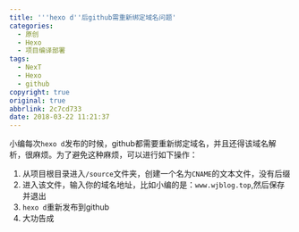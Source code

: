 ```yaml
---
title: '''hexo d''后github需重新绑定域名问题'
categories:
  - 原创
  - Hexo
  - 项目编译部署
tags:
  - NexT
  - Hexo
  - github
copyright: true
original: true
abbrlink: 2c7cd733
date: 2018-03-22 11:21:37
---
```

小编每次`hexo d`发布的时候，github都需要重新绑定域名，并且还得该域名解析，很麻烦。为了避免这种麻烦，可以进行如下操作：  
<!-- more -->
1. 从项目根目录进入`/source`文件夹，创建一个名为`CNAME`的文本文件，没有后缀
2. 进入该文件，输入你的域名地址，比如小编的是：`www.wjblog.top`,然后保存并退出
3. `hexo d`重新发布到github  
4. 大功告成

